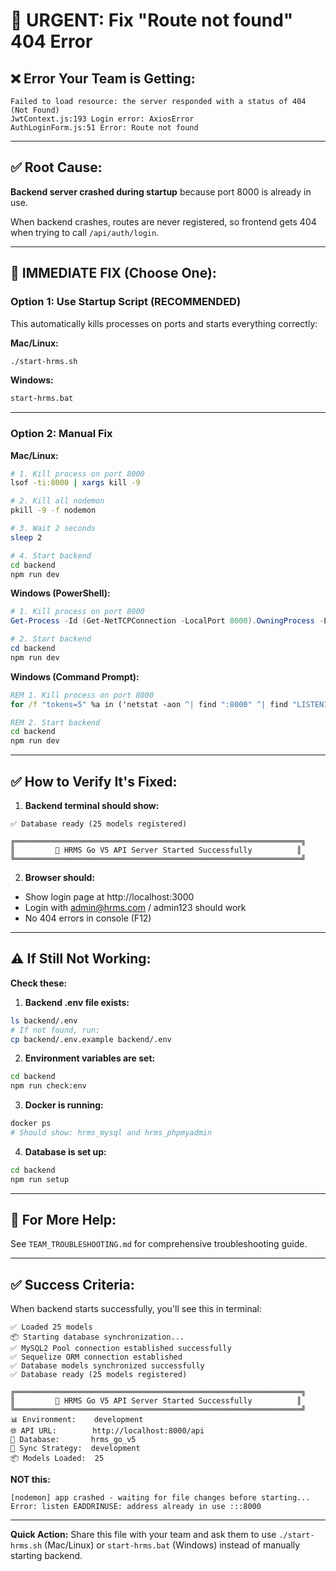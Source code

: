 # 🚨 URGENT: Fix "Route not found" 404 Error

## ❌ **Error Your Team is Getting:**

```
Failed to load resource: the server responded with a status of 404 (Not Found)
JwtContext.js:193 Login error: AxiosError
AuthLoginForm.js:51 Error: Route not found
```

---

## ✅ **Root Cause:**

**Backend server crashed during startup** because port 8000 is already in use. 

When backend crashes, routes are never registered, so frontend gets 404 when trying to call `/api/auth/login`.

---

## 🔧 **IMMEDIATE FIX (Choose One):**

### **Option 1: Use Startup Script (RECOMMENDED)**

This automatically kills processes on ports and starts everything correctly:

**Mac/Linux:**
```bash
./start-hrms.sh
```

**Windows:**
```bash
start-hrms.bat
```

---

### **Option 2: Manual Fix**

**Mac/Linux:**
```bash
# 1. Kill process on port 8000
lsof -ti:8000 | xargs kill -9

# 2. Kill all nodemon
pkill -9 -f nodemon

# 3. Wait 2 seconds
sleep 2

# 4. Start backend
cd backend
npm run dev
```

**Windows (PowerShell):**
```powershell
# 1. Kill process on port 8000
Get-Process -Id (Get-NetTCPConnection -LocalPort 8000).OwningProcess -ErrorAction SilentlyContinue | Stop-Process -Force

# 2. Start backend
cd backend
npm run dev
```

**Windows (Command Prompt):**
```cmd
REM 1. Kill process on port 8000
for /f "tokens=5" %a in ('netstat -aon ^| find ":8000" ^| find "LISTENING"') do taskkill /F /PID %a

REM 2. Start backend
cd backend
npm run dev
```

---

## ✅ **How to Verify It's Fixed:**

1. **Backend terminal should show:**
```
✅ Database ready (25 models registered)

╔════════════════════════════════════════════════════════════════╗
║         🚀 HRMS Go V5 API Server Started Successfully          ║
╚════════════════════════════════════════════════════════════════╝
```

2. **Browser should:**
- Show login page at http://localhost:3000
- Login with admin@hrms.com / admin123 should work
- No 404 errors in console (F12)

---

## ⚠️ **If Still Not Working:**

**Check these:**

1. **Backend .env file exists:**
```bash
ls backend/.env
# If not found, run:
cp backend/.env.example backend/.env
```

2. **Environment variables are set:**
```bash
cd backend
npm run check:env
```

3. **Docker is running:**
```bash
docker ps
# Should show: hrms_mysql and hrms_phpmyadmin
```

4. **Database is set up:**
```bash
cd backend
npm run setup
```

---

## 📝 **For More Help:**

See `TEAM_TROUBLESHOOTING.md` for comprehensive troubleshooting guide.

---

## ✅ **Success Criteria:**

When backend starts successfully, you'll see this in terminal:

```
✅ Loaded 25 models
📦 Starting database synchronization...
✅ MySQL2 Pool connection established successfully
✅ Sequelize ORM connection established
✅ Database models synchronized successfully
✅ Database ready (25 models registered)

╔════════════════════════════════════════════════════════════════╗
║         🚀 HRMS Go V5 API Server Started Successfully          ║
╚════════════════════════════════════════════════════════════════╝
📊 Environment:    development
🌐 API URL:        http://localhost:8000/api
💾 Database:       hrms_go_v5
🔄 Sync Strategy:  development
📦 Models Loaded:  25
```

**NOT this:**
```
[nodemon] app crashed - waiting for file changes before starting...
Error: listen EADDRINUSE: address already in use :::8000
```

---

**Quick Action:** Share this file with your team and ask them to use `./start-hrms.sh` (Mac/Linux) or `start-hrms.bat` (Windows) instead of manually starting backend.

